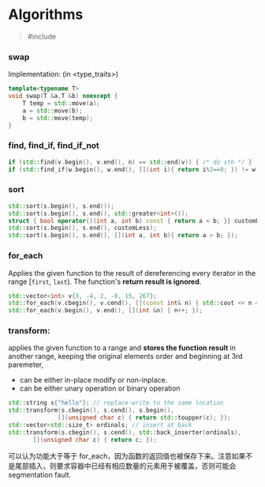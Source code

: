 

# Algorithms

> \#include <algorithm>

### swap

Implementation: (in \<type_traits\>)

```c++
template<typename T>
void swap(T &a,T &b) noexcept {
    T temp = std::move(a);
    a = std::move(b);
    b = std::move(temp);
}
```

### find, find_if, find_if_not

```c++
if (std::find(v.begin(), v.end(), n) == std::end(v)) { /* do sth */ }
if (std::find_if(w.begin(), w.end(), [](int i){ return i%2==0; }) != w.end()) {}
```

### sort

 ```c++
std::sort(s.begin(), s.end());
std::sort(s.begin(), s.end(), std::greater<int>());
struct { bool operator()(int a, int b) const { return a < b; }} customLess;
std::sort(s.begin(), s.end(), customLess);
std::sort(s.begin(), s.end(), [](int a, int b){ return a > b; });
 ```

### for_each

Applies the given function to the result of dereferencing every iterator in the range [`first`, `last`). The function's **return result is ignored**.

```c++
std::vector<int> v{3, -4, 2, -8, 15, 267};
std::for_each(v.cbegin(), v.cend(), [](const int& n) { std::cout << n << ' '; });
std::for_each(v.begin(), v.end(), [](int &n) { n++; });
```

### transform: 

applies the given function to a range and **stores the function result** in another range, keeping the original elements order and beginning at 3rd paremeter, 

 - can be either in-place modify or non-inplace.
 - can be either unary operation or binary operation

 ```c++
std::string s{"hello"}; // replace-write to the same location
std::transform(s.cbegin(), s.cend(), s.begin(), 
               [](unsigned char c) { return std::toupper(c); });
std::vector<std::size_t> ordinals; // insert at back
std::transform(s.cbegin(), s.cend(), std::back_inserter(ordinals),
        [](unsigned char c) { return c; });
 ```

  可以认为功能大于等于 for_each，因为函数的返回值也被保存下来。注意如果不是尾部插入，则要求容器中已经有相应数量的元素用于被覆盖，否则可能会 segmentation fault.